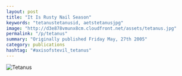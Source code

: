 ```yaml
---
layout: post
title: "It Is Rusty Nail Season"
keywords: "tetanustetanusid, aetstetanusjpg"
image: "http://d3e878vmunx8cm.cloudfront.net/assets/tetanus.jpg"
permalink: "/p/tetanus"
summary: "Originally published Friday May, 27th 2005"
category: publications
hashtag: "#axisofstevil_tetanus"
---
```


[id_1]: http://d3e878vmunx8cm.cloudfront.net/assets/tetanus.jpg "Tetanus"
![Tetanus][id_1]
